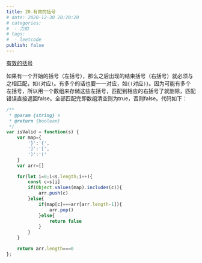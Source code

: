 ```yaml
---
title: 20.有效的括号
# date: 2020-12-30 20:20:20
# categories:
#  - 力扣
# tags:
#  - leetcode
publish: false
---
```


[有效的括号](https://leetcode-cn.com/problems/valid-parentheses/)

如果有一个开始的括号（左括号），那么之后出现的结束括号（右括号）就必须与之相匹配，如`(`对应`)`。有多个的话也要一一对应，如`{(`对应`)}`。因为可能有多个左括号，所以用一个数组来存储这些左括号，匹配到相应的右括号了就删除，匹配错误直接返回false。全部匹配完即数组清空则为true，否则false。代码如下：

```javascript
/**
 * @param {string} s
 * @return {boolean}
 */
var isValid = function(s) {
    var map={
        '}':'{',
        ']':'[',
        ')':'('
    }
    var arr=[]

    for(let i=0;i<s.length;i++){
        const c=s[i]
        if(Object.values(map).includes(c)){
            arr.push(c)
        }else{
            if(map[c]===arr[arr.length-1]){
                arr.pop()
            }else{
                return false
            }
        }
    }

    return arr.length===0
};
```